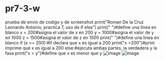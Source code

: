 # pr7-3-w
prueba de envio de codigo y de screenshot
print("Roman De la Cruz Leonardo Antonio, practica 7, uso de if else")
print(" ")#define una linea en blanco
x = 200#asigna el valor de x en 200
y = 1000#asigna el valor de y en 1000
z = 1500#asigna el valor de z en 1500
print(" ")#define una linea en blanco
if (x == 200):#if declara que x es igual a 200
    print("x =200")#print imprime que x es igual a 200
else:#ejecuta ambas partes, la verdadera y la fasa
    print("x > y")#define que x es menor que y
    ![image](https://github.com/user-attachments/assets/df28c778-5054-4dad-8ab0-3c8f4c6bc069)
![image](https://github.com/user-attachments/assets/41df7595-9483-45c2-96e4-ab4861989a67)

